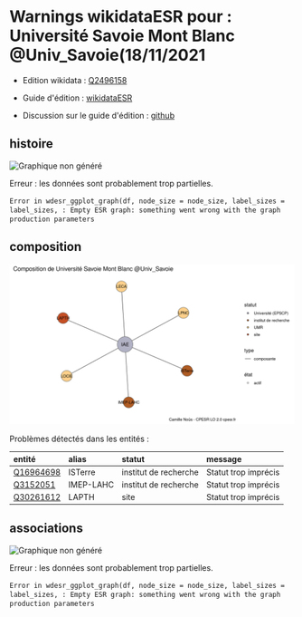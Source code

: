 Warnings wikidataESR pour : Université Savoie Mont Blanc @Univ_Savoie(18/11/2021
================

- Edition wikidata : [Q2496158](https://www.wikidata.org/wiki/Q2496158)
- Guide d'édition : [wikidataESR](https://github.com/cpesr/wikidataESR/)

- Discussion sur le guide d'édition : [github](https://github.com/cpesr/wikidataESR/issues)



## histoire 

![Graphique non généré](Q2496158-histoire.png) 

 


Erreur : les données sont probablement trop partielles.
```
Error in wdesr_ggplot_graph(df, node_size = node_size, label_sizes = label_sizes, : Empty ESR graph: something went wrong with the graph production parameters

``` 



## composition 

![Graphique non généré](Q2496158-composition.png) 

Problèmes détectés dans les entités :

|entité                                               |alias     |statut                |message              |
|:----------------------------------------------------|:---------|:---------------------|:--------------------|
|[Q16964698](https://www.wikidata.org/wiki/Q16964698) |ISTerre   |institut de recherche |Statut trop imprécis |
|[Q3152051](https://www.wikidata.org/wiki/Q3152051)   |IMEP-LAHC |institut de recherche |Statut trop imprécis |
|[Q30261612](https://www.wikidata.org/wiki/Q30261612) |LAPTH     |site                  |Statut trop imprécis |

 



## associations 

![Graphique non généré](Q2496158-associations.png) 

 


Erreur : les données sont probablement trop partielles.
```
Error in wdesr_ggplot_graph(df, node_size = node_size, label_sizes = label_sizes, : Empty ESR graph: something went wrong with the graph production parameters

``` 

